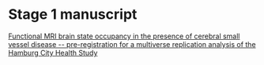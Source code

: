 # Stage 1 manuscript 
[Functional MRI brain state occupancy in the presence of cerebral small vessel disease -- pre-registration for a multiverse replication analysis of the Hamburg City Health Study](./build/main.pdf)